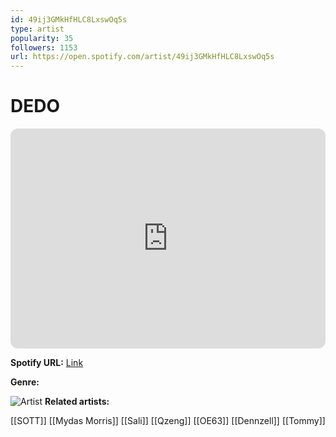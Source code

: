 ```yaml
---
id: 49ij3GMkHfHLC8LxswOq5s
type: artist
popularity: 35
followers: 1153
url: https://open.spotify.com/artist/49ij3GMkHfHLC8LxswOq5s
---
```

# DEDO

<iframe style="border-radius:12px" src="https://open.spotify.com/embed/artist/49ij3GMkHfHLC8LxswOq5s" width="100%" height="352" frameBorder="0" allowfullscreen="" allow="autoplay; clipboard-write; encrypted-media; fullscreen; picture-in-picture" loading="lazy"></iframe>

**Spotify URL:** [Link](https://open.spotify.com/artist/49ij3GMkHfHLC8LxswOq5s)

**Genre:** 

![Artist](https://i.scdn.co/image/ab6761610000e5eb2bc6c8ebbe6003e2c8baeb2d)
**Related artists:**

[[SOTT]]
[[Mydas Morris]]
[[Sali]]
[[Qzeng]]
[[OE63]]
[[Dennzell]]
[[Tommy]]
